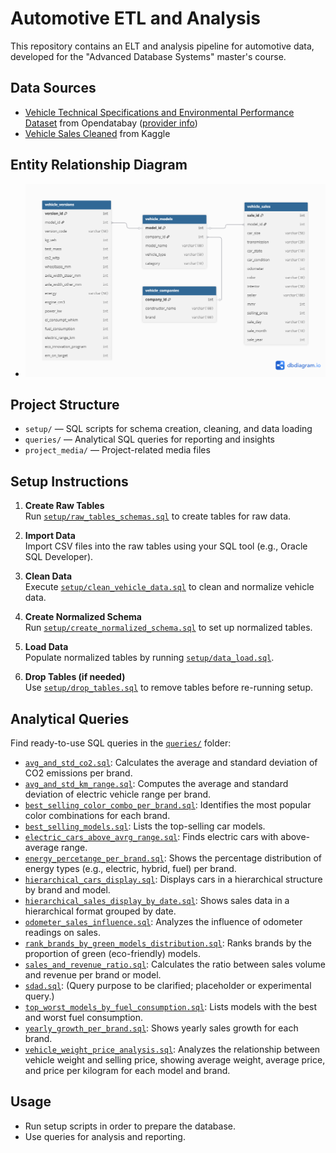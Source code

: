 # Automotive ETL and Analysis

This repository contains an ELT and analysis pipeline for automotive data, developed for the "Advanced Database Systems" master's course.

## Data Sources

- [Vehicle Technical Specifications and Environmental Performance Dataset](https://www.opendatabay.com/data/dataset/99b921ee-d99b-414f-af61-36978fa36d92) from Opendatabay ([provider info](https://www.opendatabay.com/data-providers/805f2971-543d-4964-87bf-f7683d655b1e))
- [Vehicle Sales Cleaned](https://www.kaggle.com/datasets/krishanukalita/vehicle-sales-cleaned) from Kaggle

## Entity Relationship Diagram

- ![Database Diagram](ERD.png)

## Project Structure

- `setup/` — SQL scripts for schema creation, cleaning, and data loading
- `queries/` — Analytical SQL queries for reporting and insights
- `project_media/` — Project-related media files

## Setup Instructions

1. **Create Raw Tables**  
   Run [`setup/raw_tables_schemas.sql`](setup/raw_tables_schemas.sql) to create tables for raw data.

2. **Import Data**  
   Import CSV files into the raw tables using your SQL tool (e.g., Oracle SQL Developer).

3. **Clean Data**  
   Execute [`setup/clean_vehicle_data.sql`](setup/clean_vehicle_data.sql) to clean and normalize vehicle data.

4. **Create Normalized Schema**  
   Run [`setup/create_normalized_schema.sql`](setup/create_normalized_schema.sql) to set up normalized tables.

5. **Load Data**  
   Populate normalized tables by running [`setup/data_load.sql`](setup/data_load.sql).

6. **Drop Tables (if needed)**  
   Use [`setup/drop_tables.sql`](setup/drop_tables.sql) to remove tables before re-running setup.

## Analytical Queries

Find ready-to-use SQL queries in the [`queries/`](queries) folder:

- [`avg_and_std_co2.sql`](queries/avg_and_std_co2.sql): Calculates the average and standard deviation of CO2 emissions per brand.
- [`avg_and_std_km_range.sql`](queries/avg_and_std_km_range.sql): Computes the average and standard deviation of electric vehicle range per brand.
- [`best_selling_color_combo_per_brand.sql`](queries/best_selling_color_combo_per_brand.sql): Identifies the most popular color combinations for each brand.
- [`best_selling_models.sql`](queries/best_selling_models.sql): Lists the top-selling car models.
- [`electric_cars_above_avrg_range.sql`](queries/electric_cars_above_avrg_range.sql): Finds electric cars with above-average range.
- [`energy_percetange_per_brand.sql`](queries/energy_percetange_per_brand.sql): Shows the percentage distribution of energy types (e.g., electric, hybrid, fuel) per brand.
- [`hierarchical_cars_display.sql`](queries/hierarchical_cars_display.sql): Displays cars in a hierarchical structure by brand and model.
- [`hierarchical_sales_display_by_date.sql`](queries/hierarchical_sales_display_by_date.sql): Shows sales data in a hierarchical format grouped by date.
- [`odometer_sales_influence.sql`](queries/odometer_sales_influence.sql): Analyzes the influence of odometer readings on sales.
- [`rank_brands_by_green_models_distribution.sql`](queries/rank_brands_by_green_models_distribution.sql): Ranks brands by the proportion of green (eco-friendly) models.
- [`sales_and_revenue_ratio.sql`](queries/sales_and_revenue_ratio.sql): Calculates the ratio between sales volume and revenue per brand or model.
- [`sdad.sql`](queries/sdad.sql): (Query purpose to be clarified; placeholder or experimental query.)
- [`top_worst_models_by_fuel_consumption.sql`](queries/top_worst_models_by_fuel_consumption.sql): Lists models with the best and worst fuel consumption.
- [`yearly_growth_per_brand.sql`](queries/yearly_growth_per_brand.sql): Shows yearly sales growth for each brand.
- [`vehicle_weight_price_analysis.sql`](queries/vehicle_weight_price_analysis.sql): Analyzes the relationship between vehicle weight and selling price, showing average weight, average price, and price per kilogram for each model and brand.

## Usage

- Run setup scripts in order to prepare the database.
- Use queries for analysis and reporting.
